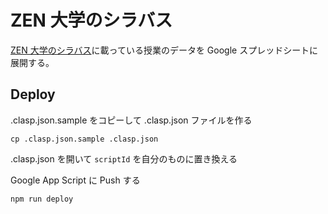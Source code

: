 # ZEN 大学のシラバス

[ZEN 大学のシラバス](https://syllabus.zen.ac.jp/)に載っている授業のデータを Google スプレッドシートに展開する。

## Deploy

.clasp.json.sample をコピーして .clasp.json ファイルを作る

```
cp .clasp.json.sample .clasp.json
```

.clasp.json を開いて `scriptId` を自分のものに置き換える

Google App Script に Push する

```
npm run deploy
```
